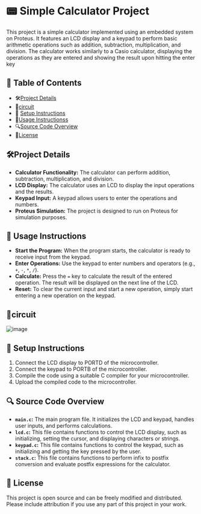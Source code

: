 # 📟 Simple Calculator Project

This project is a simple calculator implemented using an embedded system on Proteus. It features an LCD display and a keypad to perform basic arithmetic operations such as addition, subtraction, multiplication, and division. The calculator works similarly to a Casio calculator, displaying the operations as they are entered and showing the result upon hitting the enter key

## 📝 Table of Contents

- 🛠[Project Details](#Project-Details)
- 🔌[circuit](#circuit)
- 📖 [Setup Instructions](#Setup-Instructions)
- 📖[Usage Instructionss](#Usage-Instructions)
- 🔍[Source Code Overview](#source-code-overview)
- 📜[License](#license)

## 🛠Project Details

- **Calculator Functionality:** The calculator can perform addition, subtraction, multiplication, and division.
- **LCD Display:** The calculator uses an LCD to display the input operations and the results.
- **Keypad Input:** A keypad allows users to enter the operations and numbers.
- **Proteus Simulation:** The project is designed to run on Proteus for simulation purposes.
## 📖 Usage Instructions

- **Start the Program:** When the program starts, the calculator is ready to receive input from the keypad.
- **Enter Operations:** Use the keypad to enter numbers and operators (e.g., `+`, `-`, `*`, `/`).
- **Calculate:** Press the `=` key to calculate the result of the entered operation. The result will be displayed on the next line of the LCD.
- **Reset:** To clear the current input and start a new operation, simply start entering a new operation on the keypad.

## 🔌circuit
![image](https://drive.google.com/uc?export=view&id=1CJohcjs4WN65oyrBNiTvrDXBcbvjLA6N)

## 📖 Setup Instructions

1. Connect the LCD display to PORTD of the microcontroller.
2. Connect the keypad to PORTB of the microcontroller.
3. Compile the code using a suitable C compiler for your microcontroller.
4. Upload the compiled code to the microcontroller.

## 🔍 Source Code Overview

- **`main.c`:** The main program file. It initializes the LCD and keypad, handles user inputs, and performs calculations.
- **`lcd.c`:** This file contains functions to control the LCD display, such as initializing, setting the cursor, and displaying characters or strings.
- **`keypad.c`:** This file contains functions to control the keypad, such as initializing and getting the key pressed by the user.
- **`stack.c`:** This file contains functions to perform infix to postfix conversion and evaluate postfix expressions for the calculator.

## 📜 License

This project is open source and can be freely modified and distributed. Please include attribution if you use any part of this project in your work.
